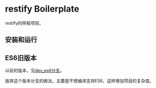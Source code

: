# restify Boilerplate

restify的样板项目。

## 安装和运行



## ES6旧版本

以前的版本，见[dev_es6分支](https://github.com/MarshalW/restify-boilerplate/tree/dev_es6)。

放弃这个版本分支的做法，主要是不想编译支持ES6，这样增加项目的复杂度。


